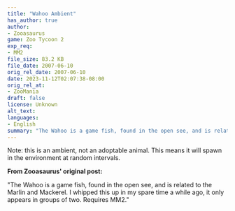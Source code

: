 ```yaml
---
title: "Wahoo Ambient"
has_author: true
author: 
- Zooasaurus
game: Zoo Tycoon 2
exp_req: 
- MM2
file_size: 83.2 KB
file_date: 2007-06-10
orig_rel_date: 2007-06-10
date: 2023-11-12T02:07:38-08:00
orig_rel_at: 
- ZooMania
draft: false
license: Unknown
alt_text: 
languages:
- English
summary: "The Wahoo is a game fish, found in the open see, and is related to the Marlin and Mackerel."
---
```


Note: this is an ambient, not an adoptable animal. This means it will spawn in the environment at random intervals.

**From Zooasaurus' original post:**

"The Wahoo is a game fish, found in the open see, and is related to the Marlin and Mackerel.  I whipped this up in my spare time a while ago, it only appears in groups of two.  Requires MM2."